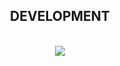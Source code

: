 
<h2 align="center" > DEVELOPMENT </h2>
<br/>
<div align="center">
  <a href="https://skillicons.dev">
    <img src="https://skillicons.dev/icons?i=python,javascript,c,cpp,react,vscode,arch,aftereffects" /><br>
